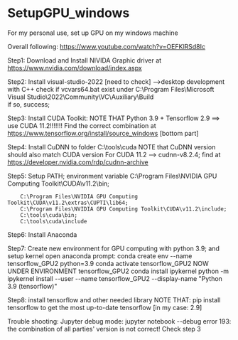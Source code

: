 # SetupGPU_windows
For my personal use, set up GPU on my windows machine

Overall following: https://www.youtube.com/watch?v=OEFKlRSd8Ic

Step1:  Download and Install NIVIDA Graphic driver at https://www.nvidia.com/download/index.aspx

Step2:  Install visual-studio-2022 [need to check] -->desktop development with C++
        check if vcvars64.bat exist under C:\Program Files\Microsoft Visual Studio\2022\Community\VC\Auxiliary\Build\
        if so, success;

Step3:  Install CUDA Toolkit:
        NOTE THAT Python 3.9 + Tensorflow 2.9 ==> use CUDA 11.2!!!!!!! 
        Find the correct combination at https://www.tensorflow.org/install/source_windows [bottom part]

Step4:  Install CuDNN to folder C:\tools\cuda
        NOTE that CuDNN version should also match CUDA version
        For CUDA 11.2 --> cudnn-v8.2.4; find at https://developer.nvidia.com/rdp/cudnn-archive
        
Step5:  Setup PATH; environment variable
        C:\Program Files\NVIDIA GPU Computing Toolkit\CUDA\v11.2\bin;
        
        C:\Program Files\NVIDIA GPU Computing Toolkit\CUDA\v11.2\extras\CUPTI\lib64;
        C:\Program Files\NVIDIA GPU Computing Toolkit\CUDA\v11.2\include;
        C:\tools\cuda\bin;
        C:\tools\cuda\include
        
Step6:  Install Anaconda 

Step7:  Create new environment for GPU computing with python 3.9; and setup kernel
        open anaconda prompt:
        conda create env --name tensorflow_GPU2 python=3.9
        conda activate tensorflow_GPU2
        NOW UNDER ENVIRONMENT tensorflow_GPU2
        conda install ipykernel
        python -m ipykernel install --user --name tensorflow_GPU2 --display-name "Python 3.9 (tensorflow)"
        
Step8:  install tensorflow and other needed library
        NOTE THAT: pip install tensorflow to get the most up-to-date tensorflow [in my case: 2.9]
  
Trouble shooting:
Jupyter debug mode: jupyter notebook --debug
error 193: the combination of all parties' version is not correct! Check step 3
        
